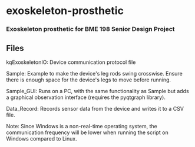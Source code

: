 # exoskeleton-prosthetic
### Exoskeleton prosthetic for  BME 198 Senior Design Project 


## Files
kqExoskeletonIO: Device communication protocol file

Sample: Example to make the device's leg rods swing crosswise. Ensure there is enough space for the device's legs to move before running.

Sample_GUI: Runs on a PC, with the same functionality as Sample but adds a graphical observation interface (requires the pyqtgraph library).

Data_Record: Records sensor data from the device and writes it to a CSV file.

Note: Since Windows is a non-real-time operating system, the communication frequency will be lower when running the script on Windows compared to Linux.
